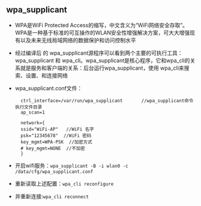 ## wpa_supplicant

+ WPA是WiFi Protected Access的缩写，中文含义为“WiFi网络安全存取”。WPA是一种基于标准的可互操作的WLAN安全性增强解决方案，可大大增强现有以及未来无线局域网络的数据保护和访问控制水平

+ 经过编译后 的 wpa_supplicant源程序可以看到两个主要的可执行工具：wpa_supplicant 和 wpa_cli。wpa_supplicant是核心程序，它和wpa_cli的关系就是服务和客户端的关系：后台运行wpa_supplicant，使用 wpa_cli来搜索、设置、和连接网络

+ wpa_supplicant.conf文件：
  ```
    ctrl_interface=/var/run/wpa_supplicant       //wpa_supplicant命令执行文件目录
    ap_scan=1
     
    network={
    ssid="WiFi-AP"   //WiFi 名字
    psk="12345678"  //WiFi 密码
    key_mgmt=WPA-PSK  //加密方式
    # key_mgmt=NONE  //不加密
    }
  ```

+ 开启wifi服务：`wpa_supplicant -B -i wlan0 -c /data/cfg/wpa_supplicant.conf`
+ 重新读取上述配置：`wpa_cli reconfigure`
+ 并重新连接:`wpa_cli reconnect`
